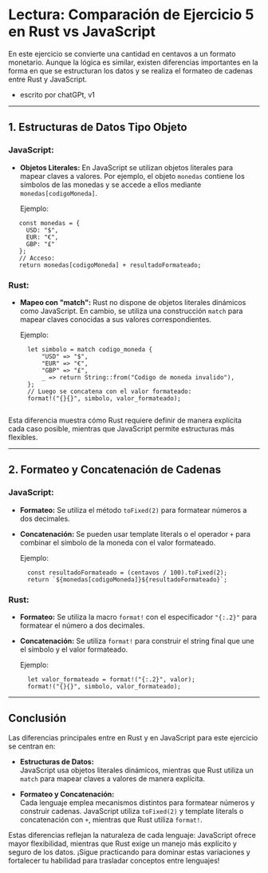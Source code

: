 # Lectura: Comparación de Ejercicio 5 en Rust vs JavaScript

En este ejercicio se convierte una cantidad en centavos a un formato monetario. Aunque la lógica es similar, existen diferencias importantes en la forma en que se estructuran los datos y se realiza el formateo de cadenas entre Rust y JavaScript.

- escrito por chatGPt, v1

---

## 1. Estructuras de Datos Tipo Objeto

### JavaScript:
- **Objetos Literales:**
  En JavaScript se utilizan objetos literales para mapear claves a valores. Por ejemplo, el objeto `monedas` contiene los símbolos de las monedas y se accede a ellos mediante `monedas[codigoMoneda]`.

  Ejemplo:
 ```
    const monedas = {
      USD: "$",
      EUR: "€",
      GBP: "£"
    };
    // Acceso:
    return monedas[codigoMoneda] + resultadoFormateado;
```

### Rust:
- **Mapeo con "match":**
  Rust no dispone de objetos literales dinámicos como JavaScript. En cambio, se utiliza una construcción `match` para mapear claves conocidas a sus valores correspondientes.

  Ejemplo:
  ```
    let simbolo = match codigo_moneda {
        "USD" => "$",
        "EUR" => "€",
        "GBP" => "£",
        _ => return String::from("Codigo de moneda invalido"),
    };
    // Luego se concatena con el valor formateado:
    format!("{}{}", simbolo, valor_formateado);


Esta diferencia muestra cómo Rust requiere definir de manera explícita cada caso posible, mientras que JavaScript permite estructuras más flexibles.

---

## 2. Formateo y Concatenación de Cadenas

### JavaScript:
- **Formateo:**
  Se utiliza el método `toFixed(2)` para formatear números a dos decimales.
- **Concatenación:**
  Se pueden usar template literals o el operador `+` para combinar el símbolo de la moneda con el valor formateado.

  Ejemplo:
  ```
    const resultadoFormateado = (centavos / 100).toFixed(2);
    return `${monedas[codigoMoneda]}${resultadoFormateado}`;

### Rust:
- **Formateo:**
  Se utiliza la macro `format!` con el especificador `"{:.2}"` para formatear el número a dos decimales.
- **Concatenación:**
  Se utiliza `format!` para construir el string final que une el símbolo y el valor formateado.

  Ejemplo:
  ```
    let valor_formateado = format!("{:.2}", valor);
    format!("{}{}", simbolo, valor_formateado);

---

## Conclusión

Las diferencias principales entre en Rust y en JavaScript para este ejercicio se centran en:

- **Estructuras de Datos:**  
  JavaScript usa objetos literales dinámicos, mientras que Rust utiliza un `match` para mapear claves a valores de manera explícita.

- **Formateo y Concatenación:**  
  Cada lenguaje emplea mecanismos distintos para formatear números y construir cadenas. JavaScript utiliza `toFixed(2)` y template literals o concatenación con `+`, mientras que Rust utiliza `format!`.

Estas diferencias reflejan la naturaleza de cada lenguaje: JavaScript ofrece mayor flexibilidad, mientras que Rust exige un manejo más explícito y seguro de los datos. ¡Sigue practicando para dominar estas variaciones y fortalecer tu habilidad para trasladar conceptos entre lenguajes!
